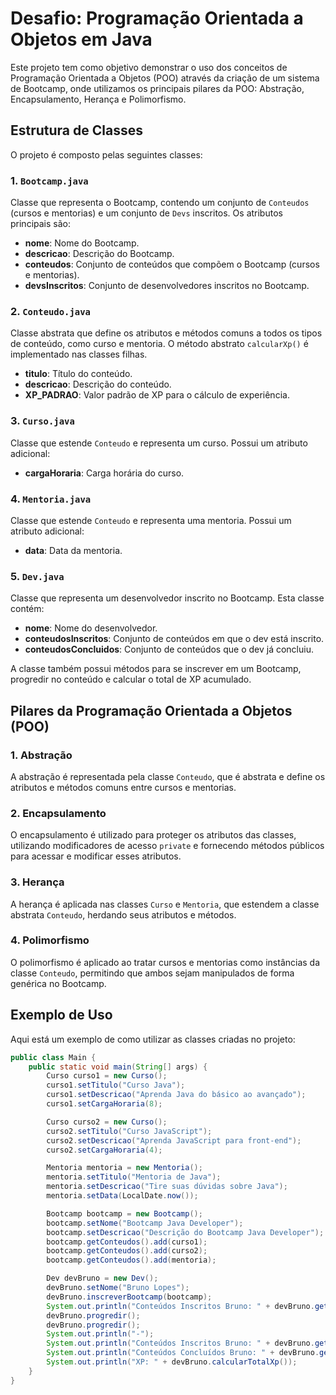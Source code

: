 # Desafio: Programação Orientada a Objetos em Java

Este projeto tem como objetivo demonstrar o uso dos conceitos de Programação Orientada a Objetos (POO) através da criação de um sistema de Bootcamp, onde utilizamos os principais pilares da POO: Abstração, Encapsulamento, Herança e Polimorfismo.

## Estrutura de Classes

O projeto é composto pelas seguintes classes:

### 1. `Bootcamp.java`

Classe que representa o Bootcamp, contendo um conjunto de `Conteudos` (cursos e mentorias) e um conjunto de `Devs` inscritos. Os atributos principais são:

- **nome**: Nome do Bootcamp.
- **descricao**: Descrição do Bootcamp.
- **conteudos**: Conjunto de conteúdos que compõem o Bootcamp (cursos e mentorias).
- **devsInscritos**: Conjunto de desenvolvedores inscritos no Bootcamp.

### 2. `Conteudo.java`

Classe abstrata que define os atributos e métodos comuns a todos os tipos de conteúdo, como curso e mentoria. O método abstrato `calcularXp()` é implementado nas classes filhas.

- **titulo**: Título do conteúdo.
- **descricao**: Descrição do conteúdo.
- **XP_PADRAO**: Valor padrão de XP para o cálculo de experiência.

### 3. `Curso.java`

Classe que estende `Conteudo` e representa um curso. Possui um atributo adicional:

- **cargaHoraria**: Carga horária do curso.

### 4. `Mentoria.java`

Classe que estende `Conteudo` e representa uma mentoria. Possui um atributo adicional:

- **data**: Data da mentoria.

### 5. `Dev.java`

Classe que representa um desenvolvedor inscrito no Bootcamp. Esta classe contém:

- **nome**: Nome do desenvolvedor.
- **conteudosInscritos**: Conjunto de conteúdos em que o dev está inscrito.
- **conteudosConcluidos**: Conjunto de conteúdos que o dev já concluiu.

A classe também possui métodos para se inscrever em um Bootcamp, progredir no conteúdo e calcular o total de XP acumulado.

## Pilares da Programação Orientada a Objetos (POO)

### 1. Abstração

A abstração é representada pela classe `Conteudo`, que é abstrata e define os atributos e métodos comuns entre cursos e mentorias.

### 2. Encapsulamento

O encapsulamento é utilizado para proteger os atributos das classes, utilizando modificadores de acesso `private` e fornecendo métodos públicos para acessar e modificar esses atributos.

### 3. Herança

A herança é aplicada nas classes `Curso` e `Mentoria`, que estendem a classe abstrata `Conteudo`, herdando seus atributos e métodos.

### 4. Polimorfismo

O polimorfismo é aplicado ao tratar cursos e mentorias como instâncias da classe `Conteudo`, permitindo que ambos sejam manipulados de forma genérica no Bootcamp.

## Exemplo de Uso

Aqui está um exemplo de como utilizar as classes criadas no projeto:

```java
public class Main {
    public static void main(String[] args) {
        Curso curso1 = new Curso();
        curso1.setTitulo("Curso Java");
        curso1.setDescricao("Aprenda Java do básico ao avançado");
        curso1.setCargaHoraria(8);

        Curso curso2 = new Curso();
        curso2.setTitulo("Curso JavaScript");
        curso2.setDescricao("Aprenda JavaScript para front-end");
        curso2.setCargaHoraria(4);

        Mentoria mentoria = new Mentoria();
        mentoria.setTitulo("Mentoria de Java");
        mentoria.setDescricao("Tire suas dúvidas sobre Java");
        mentoria.setData(LocalDate.now());

        Bootcamp bootcamp = new Bootcamp();
        bootcamp.setNome("Bootcamp Java Developer");
        bootcamp.setDescricao("Descrição do Bootcamp Java Developer");
        bootcamp.getConteudos().add(curso1);
        bootcamp.getConteudos().add(curso2);
        bootcamp.getConteudos().add(mentoria);

        Dev devBruno = new Dev();
        devBruno.setNome("Bruno Lopes");
        devBruno.inscreverBootcamp(bootcamp);
        System.out.println("Conteúdos Inscritos Bruno: " + devBruno.getConteudosInscritos());
        devBruno.progredir();
        devBruno.progredir();
        System.out.println("-");
        System.out.println("Conteúdos Inscritos Bruno: " + devBruno.getConteudosInscritos());
        System.out.println("Conteúdos Concluídos Bruno: " + devBruno.getConteudosConcluidos());
        System.out.println("XP: " + devBruno.calcularTotalXp());
    }
}

